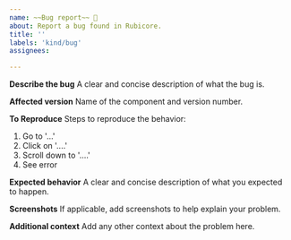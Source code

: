 ```yaml
---
name: ~~Bug report~~ 🐞
about: Report a bug found in Rubicore.
title: ''
labels: 'kind/bug'
assignees: 

---
```


**Describe the bug**
A clear and concise description of what the bug is.

**Affected version**
Name of the component and version number.

**To Reproduce**
Steps to reproduce the behavior:
1. Go to '...'
2. Click on '....'
3. Scroll down to '....'
4. See error

**Expected behavior**
A clear and concise description of what you expected to happen.

**Screenshots**
If applicable, add screenshots to help explain your problem.


**Additional context**
Add any other context about the problem here.
